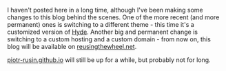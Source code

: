 I haven't posted here in a long time, although I've been making some changes to this blog behind the scenes. One of the more recent (and more permanent) ones is switching to a different theme - this time it's a customized version of [Hyde][1]. Another big and permanent change is switching to a custom hosting and a custom domain - from now on, this blog will be available on [reusingthewheel.net][2].

[piotr-rusin.github.io][3] will still be up for a while, but probably not for long.

[1]: https://themes.gohugo.io/hyde/
[2]: https://reusingthewheel.net
[3]: https://piotr-rusin.github.io/